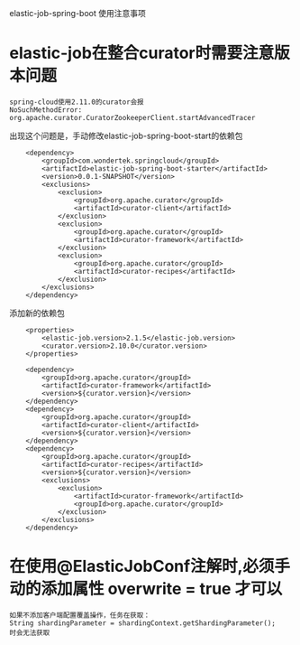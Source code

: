 elastic-job-spring-boot 使用注意事项
# elastic-job在整合curator时需要注意版本问题
    spring-cloud使用2.11.0的curator会报
    NoSuchMethodError: org.apache.curator.CuratorZookeeperClient.startAdvancedTracer
出现这个问题是，手动修改elastic-job-spring-boot-start的依赖包
```
    <dependency>
        <groupId>com.wondertek.springcloud</groupId>
        <artifactId>elastic-job-spring-boot-starter</artifactId>
        <version>0.0.1-SNAPSHOT</version>
        <exclusions>
            <exclusion>
                <groupId>org.apache.curator</groupId>
                <artifactId>curator-client</artifactId>
            </exclusion>
            <exclusion>
                <groupId>org.apache.curator</groupId>
                <artifactId>curator-framework</artifactId>
            </exclusion>
            <exclusion>
                <groupId>org.apache.curator</groupId>
                <artifactId>curator-recipes</artifactId>
            </exclusion>
        </exclusions>
    </dependency>
```
添加新的依赖包
```
    <properties>
        <elastic-job.version>2.1.5</elastic-job.version>
        <curator.version>2.10.0</curator.version>
    </properties>
    
    <dependency>
        <groupId>org.apache.curator</groupId>
        <artifactId>curator-framework</artifactId>
        <version>${curator.version}</version>
    </dependency>
    <dependency>
        <groupId>org.apache.curator</groupId>
        <artifactId>curator-client</artifactId>
        <version>${curator.version}</version>
    </dependency>
    <dependency>
        <groupId>org.apache.curator</groupId>
        <artifactId>curator-recipes</artifactId>
        <version>${curator.version}</version>
        <exclusions>
            <exclusion>
                <artifactId>curator-framework</artifactId>
                <groupId>org.apache.curator</groupId>
            </exclusion>
        </exclusions>
    </dependency>
```

# 在使用@ElasticJobConf注解时,必须手动的添加属性 overwrite = true 才可以
    如果不添加客户端配置覆盖操作，任务在获取：
    String shardingParameter = shardingContext.getShardingParameter();
    时会无法获取